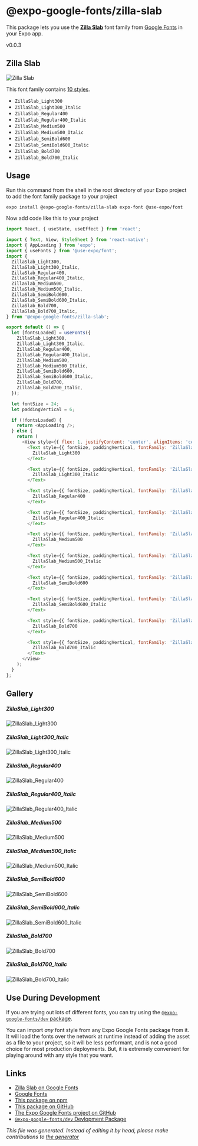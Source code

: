 # @expo-google-fonts/zilla-slab

This package lets you use the [**Zilla Slab**](https://fonts.google.com/specimen/Zilla+Slab) font family from [Google Fonts](https://fonts.google.com/) in your Expo app.

v0.0.3

## Zilla Slab

![Zilla Slab](./font-family.png)

This font family contains [10 styles](#gallery).

- `ZillaSlab_Light300`
- `ZillaSlab_Light300_Italic`
- `ZillaSlab_Regular400`
- `ZillaSlab_Regular400_Italic`
- `ZillaSlab_Medium500`
- `ZillaSlab_Medium500_Italic`
- `ZillaSlab_SemiBold600`
- `ZillaSlab_SemiBold600_Italic`
- `ZillaSlab_Bold700`
- `ZillaSlab_Bold700_Italic`

## Usage

Run this command from the shell in the root directory of your Expo project to add the font family package to your project
```sh
expo install @expo-google-fonts/zilla-slab expo-font @use-expo/font
```

Now add code like this to your project
```js
import React, { useState, useEffect } from 'react';

import { Text, View, StyleSheet } from 'react-native';
import { AppLoading } from 'expo';
import { useFonts } from '@use-expo/font';
import {
  ZillaSlab_Light300,
  ZillaSlab_Light300_Italic,
  ZillaSlab_Regular400,
  ZillaSlab_Regular400_Italic,
  ZillaSlab_Medium500,
  ZillaSlab_Medium500_Italic,
  ZillaSlab_SemiBold600,
  ZillaSlab_SemiBold600_Italic,
  ZillaSlab_Bold700,
  ZillaSlab_Bold700_Italic,
} from '@expo-google-fonts/zilla-slab';

export default () => {
  let [fontsLoaded] = useFonts({
    ZillaSlab_Light300,
    ZillaSlab_Light300_Italic,
    ZillaSlab_Regular400,
    ZillaSlab_Regular400_Italic,
    ZillaSlab_Medium500,
    ZillaSlab_Medium500_Italic,
    ZillaSlab_SemiBold600,
    ZillaSlab_SemiBold600_Italic,
    ZillaSlab_Bold700,
    ZillaSlab_Bold700_Italic,
  });

  let fontSize = 24;
  let paddingVertical = 6;

  if (!fontsLoaded) {
    return <AppLoading />;
  } else {
    return (
      <View style={{ flex: 1, justifyContent: 'center', alignItems: 'center' }}>
        <Text style={{ fontSize, paddingVertical, fontFamily: 'ZillaSlab_Light300' }}>
          ZillaSlab_Light300
        </Text>

        <Text style={{ fontSize, paddingVertical, fontFamily: 'ZillaSlab_Light300_Italic' }}>
          ZillaSlab_Light300_Italic
        </Text>

        <Text style={{ fontSize, paddingVertical, fontFamily: 'ZillaSlab_Regular400' }}>
          ZillaSlab_Regular400
        </Text>

        <Text style={{ fontSize, paddingVertical, fontFamily: 'ZillaSlab_Regular400_Italic' }}>
          ZillaSlab_Regular400_Italic
        </Text>

        <Text style={{ fontSize, paddingVertical, fontFamily: 'ZillaSlab_Medium500' }}>
          ZillaSlab_Medium500
        </Text>

        <Text style={{ fontSize, paddingVertical, fontFamily: 'ZillaSlab_Medium500_Italic' }}>
          ZillaSlab_Medium500_Italic
        </Text>

        <Text style={{ fontSize, paddingVertical, fontFamily: 'ZillaSlab_SemiBold600' }}>
          ZillaSlab_SemiBold600
        </Text>

        <Text style={{ fontSize, paddingVertical, fontFamily: 'ZillaSlab_SemiBold600_Italic' }}>
          ZillaSlab_SemiBold600_Italic
        </Text>

        <Text style={{ fontSize, paddingVertical, fontFamily: 'ZillaSlab_Bold700' }}>
          ZillaSlab_Bold700
        </Text>

        <Text style={{ fontSize, paddingVertical, fontFamily: 'ZillaSlab_Bold700_Italic' }}>
          ZillaSlab_Bold700_Italic
        </Text>
      </View>
    );
  }
};

```

## Gallery

##### ZillaSlab_Light300
![ZillaSlab_Light300](./37849ab854bf1dfd4a6d1cf5fe02365f214a0b5230a2473ddba5beea422d42c1.ttf.png)

##### ZillaSlab_Light300_Italic
![ZillaSlab_Light300_Italic](./f805ebf60f65467cf901f63c9e81742e68857ccd9321f154a664dc86e4f74d04.ttf.png)

##### ZillaSlab_Regular400
![ZillaSlab_Regular400](./6800e794aef26166782eccbaea44836363524c049b943e1ff5e7f3c662ee15db.ttf.png)

##### ZillaSlab_Regular400_Italic
![ZillaSlab_Regular400_Italic](./877668221b5887330f20b0c49f66807696026ce3edcc2930f86a6681f8bb0b66.ttf.png)

##### ZillaSlab_Medium500
![ZillaSlab_Medium500](./f84370da8e3c9d4ff36363df373f16bd9dff9bc4fec9d1bd98c58e5450fe7a94.ttf.png)

##### ZillaSlab_Medium500_Italic
![ZillaSlab_Medium500_Italic](./382cc00753755b73c9b5c3c729fc28e639a7f0ec05d7f4f1eb078bed8b053e2c.ttf.png)

##### ZillaSlab_SemiBold600
![ZillaSlab_SemiBold600](./0f65abeeaa62b1131fa31eb90d1ac6630bc73de55414482fd373559e7c8b56d2.ttf.png)

##### ZillaSlab_SemiBold600_Italic
![ZillaSlab_SemiBold600_Italic](./e893fedd56d416197cd6fb662dee7a611d5a5fc4216d271fa075316524ea4ff4.ttf.png)

##### ZillaSlab_Bold700
![ZillaSlab_Bold700](./bc0bb0d6f2a2f1edd4520a1e0e6fc779921dd929b7343dc03450a80ca514bb03.ttf.png)

##### ZillaSlab_Bold700_Italic
![ZillaSlab_Bold700_Italic](./d65ad541dbb872b4bd977f2dbfdf396a44ac0ec063b7921aba6e76dda85a4b05.ttf.png)


## Use During Development

If you are trying out lots of different fonts, you can try using the [`@expo-google-fonts/dev` package](https://www.npmjs.com/package/@expo-google-fonts/dev).

You can import *any* font style from any Expo Google Fonts package from it. It will load the fonts
over the network at runtime instead of adding the asset as a file to your project, so it will be 
less performant, and is not a good choice for most production deployments. But, it is extremely convenient
for playing around with any style that you want.

## Links

- [Zilla Slab on Google Fonts](https://fonts.google.com/specimen/Zilla+Slab)
- [Google Fonts](https://fonts.google.com/)
- [This package on npm](https://www.npmjs.com/package/@expo-google-fonts/zilla-slab)
- [This package on GitHub](https://github.com/expo/google-fonts/tree/master/font-packages/zilla-slab)
- [The Expo Google Fonts project on GitHub](https://github.com/expo/google-fonts)
- [`@expo-google-fonts/dev` Devlopment Package](https://github.com/expo/google-fonts/tree/master/font-packages/dev)


*This file was generated. Instead of editing it by head, please make contributions to [the generator](https://github.com/expo/google-fonts/tree/master/packages/generator)*
